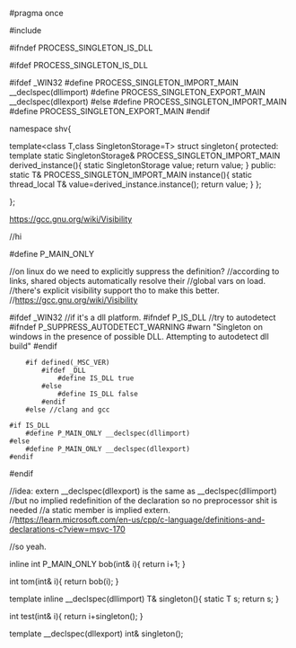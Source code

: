 #pragma once

#include<utility>

#ifndef PROCESS_SINGLETON_IS_DLL

#ifdef PROCESS_SINGLETON_IS_DLL

#ifdef _WIN32
#define PROCESS_SINGLETON_IMPORT_MAIN __declspec(dllimport)
#define PROCESS_SINGLETON_EXPORT_MAIN __declspec(dllexport)
#else
#define PROCESS_SINGLETON_IMPORT_MAIN 
#define PROCESS_SINGLETON_EXPORT_MAIN 
#endif

namespace shv{


template<class T,class SingletonStorage=T>
struct singleton{
protected:
    template<class T>
    static SingletonStorage& PROCESS_SINGLETON_IMPORT_MAIN derived_instance(){
        static SingletonStorage value;
        return value;
    }
public:
    static T& PROCESS_SINGLETON_IMPORT_MAIN instance(){
        static thread_local T& value=derived_instance.instance();
        return value;
    }
};


};

https://gcc.gnu.org/wiki/Visibility


//hi

#define P_MAIN_ONLY

//on linux do we need to explicitly suppress the definition?
//according to links, shared objects automatically resolve their 
//global vars on load.
//there's explicit visibility support tho to make this better.
//https://gcc.gnu.org/wiki/Visibility

#ifdef _WIN32 //if it's a dll platform.
    #ifndef P_IS_DLL //try to autodetect
        #ifndef P_SUPPRESS_AUTODETECT_WARNING
            #warn "Singleton on windows in the presence of possible DLL.  Attempting to autodetect dll build"
        #endif

        #if defined(_MSC_VER)
            #ifdef _DLL
                #define IS_DLL true
            #else
                #define IS_DLL false
            #endif
        #else //clang and gcc 

    #if IS_DLL
        #define P_MAIN_ONLY __declspec(dllimport)
    #else 
        #define P_MAIN_ONLY __declspec(dllexport)
    #endif 
#endif


//idea: extern __declspec(dllexport) is the same as __declspec(dllimport)
//but no implied redefinition of the declaration so no preprocessor shit is needed
//a static member is implied extern.
//https://learn.microsoft.com/en-us/cpp/c-language/definitions-and-declarations-c?view=msvc-170


//so yeah.  


inline int P_MAIN_ONLY bob(int& i){
    return i+1;
}

int tom(int& i){
    return bob(i);
}



template<class T>
inline __declspec(dllimport) T& singleton(){
    static T s;
    return s;
}


int test(int& i){
    return i+singleton<int>();
}


template __declspec(dllexport) int& singleton<int>();